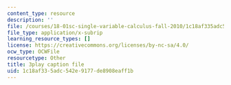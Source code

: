 ```yaml
---
content_type: resource
description: ''
file: /courses/18-01sc-single-variable-calculus-fall-2010/1c18af335adc542e9177de8908eaff1b_Wj0oH3ehk18.vtt
file_type: application/x-subrip
learning_resource_types: []
license: https://creativecommons.org/licenses/by-nc-sa/4.0/
ocw_type: OCWFile
resourcetype: Other
title: 3play caption file
uid: 1c18af33-5adc-542e-9177-de8908eaff1b
---
```

